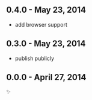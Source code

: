 
0.4.0 - May 23, 2014
--------------------
* add browser support

0.3.0 - May 23, 2014
--------------------
* publish publicly

0.0.0 - April 27, 2014
----------------------
:sparkles: